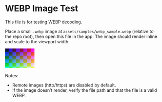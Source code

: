 # WEBP Image Test

This file is for testing WEBP decoding.

Place a small `.webp` image at `assets/samples/webp_sample.webp` (relative to the repo root),
then open this file in the app. The image should render inline and scale to the viewport width.

![WEBP Sample](../assets/samples/webp_sample.webp "WEBP sample")

Notes:
- Remote images (http/https) are disabled by default.
- If the image doesn’t render, verify the file path and that the file is a valid WEBP.

